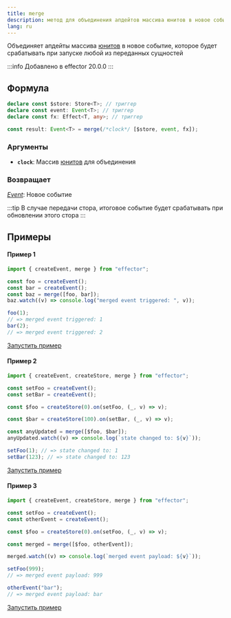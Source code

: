 ```yaml
---
title: merge
description: метод для объединения апдейтов массива юнитов в новое событие, которое будет срабатывать при запуске любой из переданных сущностей
lang: ru
---
```


Объединяет апдейты массива [юнитов](/ru/explanation/glossary#common-unit) в новое событие, которое будет срабатывать при запуске любой из переданных сущностей

:::info
Добавлено в effector 20.0.0
:::

## Формула

```ts
declare const $store: Store<T>; // триггер
declare const event: Event<T>; // триггер
declare const fx: Effect<T, any>; // триггер

const result: Event<T> = merge(/*clock*/ [$store, event, fx]);
```

### Аргументы

- **`clock`**: Массив [юнитов](/ru/explanation/glossary#common-unit) для объединения

### Возвращает

[_Event_](/ru/api/effector/Event): Новое событие

:::tip
В случае передачи стора, итоговое событие будет срабатывать при обновлении этого стора
:::

## Примеры

#### Пример 1

```js
import { createEvent, merge } from "effector";

const foo = createEvent();
const bar = createEvent();
const baz = merge([foo, bar]);
baz.watch((v) => console.log("merged event triggered: ", v));

foo(1);
// => merged event triggered: 1
bar(2);
// => merged event triggered: 2
```

[Запустить пример](https://share.effector.dev/WxUgr6dZ)

#### Пример 2

```js
import { createEvent, createStore, merge } from "effector";

const setFoo = createEvent();
const setBar = createEvent();

const $foo = createStore(0).on(setFoo, (_, v) => v);

const $bar = createStore(100).on(setBar, (_, v) => v);

const anyUpdated = merge([$foo, $bar]);
anyUpdated.watch((v) => console.log(`state changed to: ${v}`));

setFoo(1); // => state changed to: 1
setBar(123); // => state changed to: 123
```

[Запустить пример](https://share.effector.dev/Rp9wuRvl)

#### Пример 3

```js
import { createEvent, createStore, merge } from "effector";

const setFoo = createEvent();
const otherEvent = createEvent();

const $foo = createStore(0).on(setFoo, (_, v) => v);

const merged = merge([$foo, otherEvent]);

merged.watch((v) => console.log(`merged event payload: ${v}`));

setFoo(999);
// => merged event payload: 999

otherEvent("bar");
// => merged event payload: bar
```

[Запустить пример](https://share.effector.dev/pKkiyhVQ)
